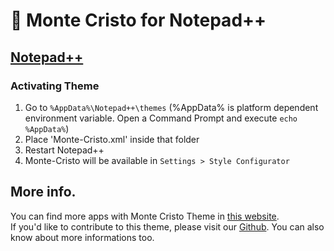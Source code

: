 # 🎩 Monte Cristo for Notepad++ 

## [Notepad++](https://notepad-plus-plus.org/)

### Activating Theme

1.  Go to `%AppData%\Notepad++\themes` (%AppData% is platform dependent environment variable. Open a Command Prompt and execute `echo %AppData%`)
2.  Place 'Monte-Cristo.xml' inside that folder
3.  Restart Notepad++
4.  Monte-Cristo will be available in `Settings > Style Configurator`

## More info.

You can find more apps with Monte Cristo Theme in [this website](https://monte-cristos.github.io/monte-cristo-website/).  
If you'd like to contribute to this theme, please visit our [Github](https://github.com/monte-cristos). You can also know about more informations too.